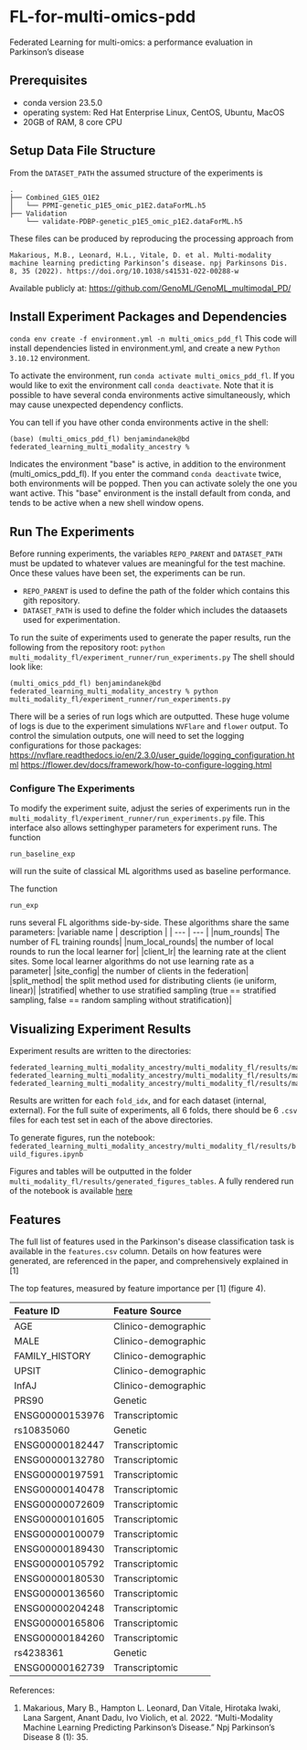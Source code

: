 # FL-for-multi-omics-pdd
Federated Learning for multi-omics: a performance evaluation in Parkinson’s disease 

## Prerequisites
* conda version 23.5.0
* operating system: Red Hat Enterprise Linux, CentOS, Ubuntu, MacOS
* 20GB of RAM, 8 core CPU

## Setup Data File Structure
From the `DATASET_PATH` the assumed structure of the experiments is
```
.
├── Combined_G1E5_O1E2
│   └── PPMI-genetic_p1E5_omic_p1E2.dataForML.h5
├── Validation
    └── validate-PDBP-genetic_p1E5_omic_p1E2.dataForML.h5
```
These files can be produced by reproducing the processing approach from 
```
Makarious, M.B., Leonard, H.L., Vitale, D. et al. Multi-modality machine learning predicting Parkinson’s disease. npj Parkinsons Dis. 8, 35 (2022). https://doi.org/10.1038/s41531-022-00288-w
```
Available publicly at: https://github.com/GenoML/GenoML_multimodal_PD/

## Install Experiment Packages and Dependencies
`conda env create -f environment.yml -n multi_omics_pdd_fl`
This code will install dependencies listed in environment.yml, and create a new `Python 3.10.12` environment.

To activate the environment, run `conda activate multi_omics_pdd_fl`. If you would like to exit the environment call `conda deactivate`.
Note that it is possible to have several conda environments active simultaneously, which may cause unexpected dependency conflicts. 

You can tell if you have other conda environments active in the shell:
```
(base) (multi_omics_pdd_fl) benjamindanek@bd federated_learning_multi_modality_ancestry % 
```
Indicates the environment "base" is active, in addition to the environment (multi_omics_pdd_fl). If you enter the command `conda deactivate` twice, both environments will be popped. Then you can activate solely the one you want active. This "base" environment is the install default from conda, and tends to be active when a new shell window opens. 

## Run The Experiments
Before running experiments, the variables `REPO_PARENT` and `DATASET_PATH` must be updated to whatever values are meaningful for the test machine. Once these values have been set, the experiments can be run.
* `REPO_PARENT` is used to define the path of the folder which contains this gith repository.
* `DATASET_PATH` is used to define the folder which includes the dataasets used for experimentation.
  
To run the suite of experiments used to generate the paper results, run the following from the repository root: `python multi_modality_fl/experiment_runner/run_experiments.py`
The shell should look like:
```
(multi_omics_pdd_fl) benjamindanek@bd federated_learning_multi_modality_ancestry % python multi_modality_fl/experiment_runner/run_experiments.py
```
There will be a series of run logs which are outputted. These huge volume of logs is due to the experiment simulations `NVFlare` and `flower` output. 
To control the simulation outputs, one will need to set the logging configurations for those packages:
https://nvflare.readthedocs.io/en/2.3.0/user_guide/logging_configuration.html
https://flower.dev/docs/framework/how-to-configure-logging.html

### Configure The Experiments
To modify the experiment suite, adjust the series of experiments run in the `multi_modality_fl/experiment_runner/run_experiments.py` file. This interface also allows settinghyper parameters for experiment runs.
The function 
```
run_baseline_exp
```
will run the suite of classical ML algorithms used as baseline performance.

The function
```
run_exp
```

runs several FL algorithms side-by-side. These algorithms share the same parameters:
|variable name | description |
| --- | --- |
|num_rounds| The number of FL training rounds|
|num_local_rounds| the number of local rounds to run the local learner for|
|client_lr| the learning rate at the client sites. Some local learner algorithms do not use learning rate as a parameter|
|site_config| the number of clients in the federation|
|split_method| the split method used for distributing clients (ie uniform, linear)|
|stratified| whether to use stratified sampling (true == stratified sampling, false == random sampling without stratification)|

## Visualizing Experiment Results
Experiment results are written to the directories:
```
federated_learning_multi_modality_ancestry/multi_modality_fl/results/manual_experiments_uniform_strat/
federated_learning_multi_modality_ancestry/multi_modality_fl/results/manual_experiments_uniform_non_strat/
federated_learning_multi_modality_ancestry/multi_modality_fl/results/manual_experiments_linear_non_strat/
```
Results are written for each `fold_idx`, and for each dataset (internal, external). For the full suite of experiments, all 6 folds, there should be 6 `.csv` files for each test set in each of the above directories.

To generate figures, run the notebook: `federated_learning_multi_modality_ancestry/multi_modality_fl/results/build_figures.ipynb`

Figures and tables will be outputted in the folder `multi_modality_fl/results/generated_figures_tables`. A fully rendered run of the notebook is available [here](federated_learning_multi_modality_ancestry/multi_modality_fl/results/build_figures.ipynb)

## Features
The full list of features used in the Parkinson's disease classification task is available in the `features.csv` column. Details on how features were generated, are referenced in the paper, and comprehensively explained in [1]

The top features, measured by feature importance per [1] (figure 4).

| Feature ID      | Feature Source     |
|:----------------|:-------------------|
| AGE             | Clinico-demographic|
| MALE            | Clinico-demographic|
| FAMILY_HISTORY  | Clinico-demographic|
| UPSIT           | Clinico-demographic|
| InfAJ           | Clinico-demographic|
| PRS90           | Genetic            |
| ENSG00000153976 | Transcriptomic     |
| rs10835060      | Genetic            |
| ENSG00000182447 | Transcriptomic     |
| ENSG00000132780 | Transcriptomic     |
| ENSG00000197591 | Transcriptomic     |
| ENSG00000140478 | Transcriptomic     |
| ENSG00000072609 | Transcriptomic     |
| ENSG00000101605 | Transcriptomic     |
| ENSG00000100079 | Transcriptomic     |
| ENSG00000189430 | Transcriptomic     |
| ENSG00000105792 | Transcriptomic     |
| ENSG00000180530 | Transcriptomic     |
| ENSG00000136560 | Transcriptomic     |
| ENSG00000204248 | Transcriptomic     |
| ENSG00000165806 | Transcriptomic     |
| ENSG00000184260 | Transcriptomic     |
| rs4238361       | Genetic            |
| ENSG00000162739 | Transcriptomic     |

References:
1. Makarious, Mary B., Hampton L. Leonard, Dan Vitale, Hirotaka Iwaki, Lana Sargent, Anant Dadu, Ivo Violich, et al. 2022. “Multi-Modality Machine Learning Predicting Parkinson’s Disease.” Npj Parkinson’s Disease 8 (1): 35.
